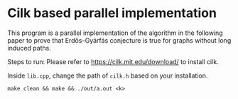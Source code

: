 # Cilk based parallel implementation

This program is a parallel implementation of the algorithm in the following paper
to prove that Erdős–Gyárfás conjecture is true for graphs without long induced paths.

Steps to run:
Please refer to https://cilk.mit.edu/download/ to install cilk.

Inside `lib.cpp`, change the path of `cilk.h` based on your installation.

`make clean && make && ./out/a.out <k>`
